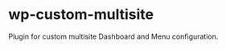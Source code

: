 wp-custom-multisite
===================

Plugin for custom multisite Dashboard and Menu configuration.

